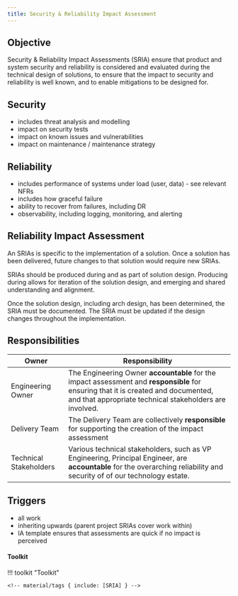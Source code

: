 ```yaml
---
title: Security & Reliability Impact Assessment
---
```


## Objective

Security & Reliability Impact Assessments (SRIA) ensure that product and system security and reliability is considered and evaluated during the technical design of solutions, to ensure that the impact to security and reliability is well known, and to enable mitigations to be designed for.

## Security

- includes threat analysis and modelling
- impact on security tests
- impact on known issues and vulnerabilities
- impact on maintenance / maintenance strategy 
  
## Reliability

- includes performance of systems under load (user, data) - see relevant NFRs
- includes how graceful failure
- ability to recover from failures, including DR
- observability, including logging, monitoring, and alerting

## Reliability Impact Assessment

An SRIAs is specific to the implementation of a solution. Once a solution has been delivered, future changes to that solution would require new SRIAs. 

SRIAs should be produced during and as part of solution design. Producing during allows for iteration of the solution design, and emerging and shared understanding and alignment.

Once the solution design, including arch design, has been determined, the SRIA must be documented. The SRIA must be updated if the design changes throughout the implementation.

## Responsibilities

| Owner                 | Responsibility |
|---|---|
| Engineering Owner     | The Engineering Owner  **accountable** for the impact assessment and **responsible** for ensuring that it is created and documented, and that appropriate technical stakeholders are involved. |
| Delivery Team         | The Delivery Team are collectively **responsible** for supporting the creation of the impact assessment |
| Technical Stakeholders| Various technical stakeholders, such as VP Engineering, Principal Engineer, are **accountable** for the overarching reliability and security of of our technology estate. |

## Triggers

- all work
- inheriting upwards (parent project SRIAs cover work within)
- IA template ensures that assessments are quick if no impact is perceived

#### Toolkit

!!! toolkit "Toolkit"

    <!-- material/tags { include: [SRIA] } -->